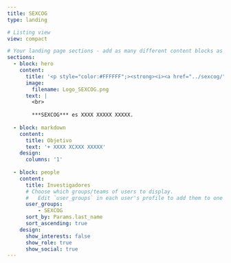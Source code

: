 ```yaml
---
title: SEXCOG
type: landing

# Listing view
view: compact

# Your landing page sections - add as many different content blocks as you like
sections:
  - block: hero
    content:
      title: '<p style="color:#FFFFFF";><strong><i><a href="../sexcog/" style="color:#AAAAFF";>SEXCOG</a></i></strong> (semillero de investigación en cognición sexual)</p>'
      image:
        filename: Logo_SEXCOG.png
      text: |
        <br>
        
        ***SEXCOG*** es XXXX XXXXX XXXXX.
  
  - block: markdown
    content:
      title: Objetivo
      text: '+ XXXX XCXXX XXXXX'
    design:
      columns: '1'
  
  - block: people
    content:
      title: Investigadores
      # Choose which groups/teams of users to display.
      #   Edit `user_groups` in each user's profile to add them to one or more of these groups.
      user_groups:
          - SEXCOG
      sort_by: Params.last_name
      sort_ascending: true
    design:
      show_interests: false
      show_role: true
      show_social: true
---
```

